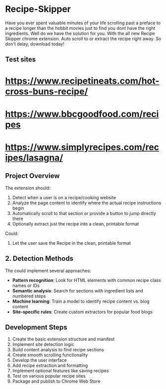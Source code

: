 # Recipe-Skipper
Have you ever spent valuable minutes of your life scrolling past a preface to a recipe longer than the hobbit movies just to find you dont have the right ingredients. Well do we have the solution for you. With the all new Recipe Skipper chrome extension. Auto scroll to or extract the recipe right away. So don't delay, download today!

## Test sites

# https://www.recipetineats.com/hot-cross-buns-recipe/
# https://www.bbcgoodfood.com/recipes
# https://www.simplyrecipes.com/recipes/lasagna/

## Project Overview

The extension should:

1. Detect when a user is on a recipe/cooking website
2. Analyze the page content to identify where the actual recipe instructions begin
3. Automatically scroll to that section or provide a button to jump directly there
4. Optionally extract just the recipe into a clean, printable format

Could:

1. Let the user save the Recipe in the clean, printable format

## 2. Detection Methods

The could implement several approaches:

- **Pattern recognition**: Look for HTML elements with common recipe class names or IDs
- **Semantic analysis**: Search for sections with ingredient lists and numbered steps
- **Machine learning**: Train a model to identify recipe content vs. blog content
- **Site-specific rules**: Create custom extractors for popular food blogs

## Development Steps

1. Create the basic extension structure and manifest
2. Implement site detection logic
3. Build content analysis to find recipe sections
4. Create smooth scrolling functionality
5. Develop the user interface
6. Add recipe extraction and formatting
7. Implement optional features like saving recipes
8. Test on various popular recipe sites
9. Package and publish to Chrome Web Store
